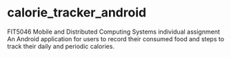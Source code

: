 # calorie_tracker_android
FIT5046 Mobile and Distributed Computing Systems individual assignment  
An Android application for users to record their consumed food and steps to track their daily and periodic calories.
